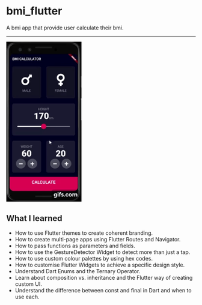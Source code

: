 # bmi_flutter

A bmi app that provide user calculate their bmi.
***

![app](docs/gif.gif)

## What I learned

- How to use Flutter themes to create coherent branding.
- How to create multi-page apps using Flutter Routes and Navigator.
- How to pass functions as parameters and fields.
- How to use the GestureDetector Widget to detect more than just a tap.
- How to use custom colour palettes by using hex codes.
- How to customise Flutter Widgets to achieve a specific design style.
- Understand Dart Enums and the Ternary Operator.
- Learn about composition vs. inheritance and the Flutter way of creating custom UI.
- Understand the difference between const and final in Dart and when to use each.
